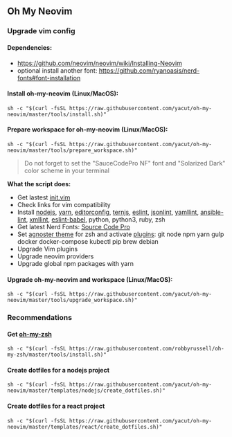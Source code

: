 ## Oh My Neovim

### Upgrade vim config

#### Dependencies:
- https://github.com/neovim/neovim/wiki/Installing-Neovim
- optional install another font: https://github.com/ryanoasis/nerd-fonts#font-installation

#### Install oh-my-neovim (Linux/MacOS):

`sh -c "$(curl -fsSL https://raw.githubusercontent.com/yacut/oh-my-neovim/master/tools/install.sh)"`

#### Prepare workspace for oh-my-neovim (Linux/MacOS):

`sh -c "$(curl -fsSL https://raw.githubusercontent.com/yacut/oh-my-neovim/master/tools/prepare_workspace.sh)"`

> Do not forget to set the "SauceCodePro NF" font and "Solarized Dark" color scheme in your terminal

**What the script does:**

- Get lastest [init.vim](https://github.com/yacut/oh-my-neovim/blob/master/init.vim)
- Check links for vim compatibility
- Install [nodejs](https://nodejs.org/en/download/package-manager/), [yarn](https://yarnpkg.com/en/docs/install), [editorconfig](http://editorconfig.org/), [ternjs](https://ternjs.net/), [eslint](http://eslint.org/), [jsonlint](http://jsonlint.com/), [yamllint](http://www.yamllint.com/), [ansible-lint](https://github.com/willthames/ansible-lint), [xmllint](http://xmlsoft.org/xmllint.html), [eslint-babel](https://github.com/babel/babel-eslint), python, python3, ruby, zsh
- Get latest Nerd Fonts: [Source Code Pro](https://github.com/ryanoasis/nerd-fonts/blob/master/patched-fonts/SourceCodePro/font-info.md)
- Set [agnoster theme](https://github.com/robbyrussell/oh-my-zsh/wiki/Themes#agnoster) for zsh and activate [plugins](https://github.com/robbyrussell/oh-my-zsh/tree/master/plugins): git node npm yarn gulp docker docker-compose kubectl pip brew debian
- Upgrade Vim plugins
- Upgrade neovim providers
- Upgrade global npm packages with yarn

#### Upgrade oh-my-neovim and workspace (Linux/MacOS):

`sh -c "$(curl -fsSL https://raw.githubusercontent.com/yacut/oh-my-neovim/master/tools/upgrade_workspace.sh)"`

### Recommendations

#### Get [oh-my-zsh](https://github.com/robbyrussell/oh-my-zsh)

`sh -c "$(curl -fsSL https://raw.githubusercontent.com/robbyrussell/oh-my-zsh/master/tools/install.sh)"`

#### Create dotfiles for a nodejs project

`sh -c "$(curl -fsSL https://raw.githubusercontent.com/yacut/oh-my-neovim/master/templates/nodejs/create_dotfiles.sh)"`

#### Create dotfiles for a react project

`sh -c "$(curl -fsSL https://raw.githubusercontent.com/yacut/oh-my-neovim/master/templates/react/create_dotfiles.sh)"`
